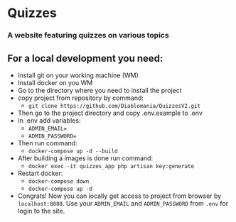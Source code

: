# Quizzes
### A website featuring quizzes on various topics

## For a local development you need:

- Install git on your working machine (WM)
- Install docker on you WM
- Go to the directory where you need to install the project
- copy project from repository by command: 
  * `git clone https://github.com/Diablomania/QuizzesV2.git`
- Then go to the project directory and copy .env.example to .env
- In .env add variables:
  * `ADMIN_EMAIL=`
  *  `ADMIN_PASSWORD=`
- Then run command:
  * `docker-compose up -d --build`
- After building a images is done run command:
  * `docker exec -it quizzes_app php artisan key:generate`
- Restart docker:
  * `docker-compose down`
  * `docker-compose up -d`
- Congrats! Now you can locally get access to project from browser by `localhost:8080`. Use your `ADMIN_EMAIL` and `ADMIN_PASSWORD` from `.env` for login to the site.
